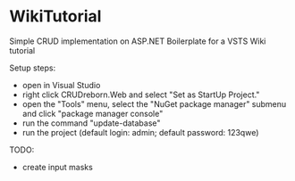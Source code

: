 # WikiTutorial
Simple CRUD implementation on ASP.NET Boilerplate for a VSTS Wiki tutorial

Setup steps:
- open in Visual Studio
- right click CRUDreborn.Web and select "Set as StartUp Project."
- open the "Tools" menu, select the "NuGet package manager" submenu and click "package manager console"
- run the command "update-database"
- run the project (default login: admin; default password: 123qwe)

TODO: 
- create input masks
